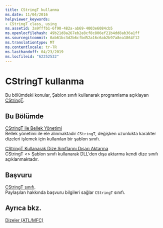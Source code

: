 ```yaml
---
title: CStringT kullanma
ms.date: 11/04/2016
helpviewer_keywords:
- CStringT class, using
ms.assetid: 3a9fffb1-6f90-482a-ab69-4003e6084cb5
ms.openlocfilehash: 49b21d8a267eb2e8cf8c806ef21b4dd8ab36a1ff
ms.sourcegitcommit: 0ab61bc3d2b6cfbd52a16c6ab2b97a8ea1864f12
ms.translationtype: MT
ms.contentlocale: tr-TR
ms.lasthandoff: 04/23/2019
ms.locfileid: "62252532"
---
```

# <a name="using-cstringt"></a>CStringT kullanma

Bu bölümdeki konular, Şablon sınıfı kullanarak programlama açıklayan [CStringT](../atl-mfc-shared/reference/cstringt-class.md).

## <a name="in-this-section"></a>Bu Bölümde

[CStringT ile Bellek Yönetimi](../atl-mfc-shared/memory-management-with-cstringt.md)<br/>
Bellek yönetimi ile ele alınmaktadır `CStringT`, değişken uzunlukta karakter dizeleri işlemek için kullanılan bir şablon sınıfı.

[CStringT Kullanarak Dize Sınıflarını Dışarı Aktarma](../atl-mfc-shared/exporting-string-classes-using-cstringt.md)<br/>
CStringT <> Şablon sınıfı kullanarak DLL'den dışa aktarma kendi dize sınıfı açıklanmaktadır.

## <a name="reference"></a>Başvuru

[CStringT sınıfı](../atl-mfc-shared/reference/cstringt-class.md).<br/>
Paylaşılan hakkında başvuru bilgileri sağlar `CStringT` sınıfı.

## <a name="see-also"></a>Ayrıca bkz.

[Dizeler (ATL/MFC)](../atl-mfc-shared/strings-atl-mfc.md)
